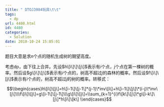 ```yaml
---
title: " DTOJ3984玩具\t\t"
tags:
  - dp
url: 4480.html
id: 4480
categories:
  - Solution
date: 2018-10-24 15:05:01
---
```


题目大意是求$n$个点的随机生成树的期望高度。

考虑dp，由下往上合并。先设$h\[i\]\]\[j\]$表示有$i$个点，$j$个点在第一棵树的概率。然后设$g\[i\]\[j\]$表示有$i$个点的，树高不超过$j$的森林的概率。然后设$f\[i\]\[j\]$表示有$i$个点的，树高不超过$j$的树的概率。转移式：

$$\\begin{cases}h\[i\]\[j\]=h\[i-1\]\[j-1\]*(j-1)\*inv\[i\]+h\[i-1\]\[j\]\*(i-j)\*inv\[j\]\\\f\[i\]\[j\]=g\[i-1\]\[j-1\]\\\g\[i\]\[j\]=\\sum_{k=1}^{i}f\[k\]\[j\]\*g\[i-k\]\[j\]*h\[i\]\[k\] \\end{cases}$$